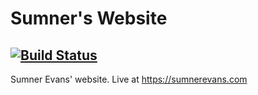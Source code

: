 # Sumner's Website
[![Build Status](https://travis-ci.org/sumnerevans/sumnerevans.com.svg?branch=master)](https://travis-ci.org/sumnerevans/sumnerevans.com)
----

Sumner Evans' website. Live at <https://sumnerevans.com>
